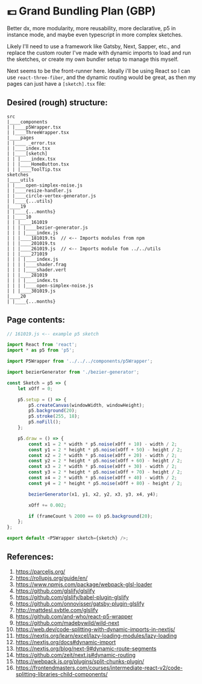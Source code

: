 # 💷 Grand Bundling Plan (GBP)

Better dx, more modularity, more reusability, more declarative, p5 in instance mode, and maybe even typescript in more complex sketches.

Likely I'll need to use a framework like Gatsby, Next, Sapper, etc., and replace the custom router I've made with dynamic imports to load and run the sketches, or create my own bundler setup to manage this myself.

Next seems to be the front-runner here. Ideally i'll be using React so I can use `react-three-fiber`, and the dynamic routing would be great, as then my pages can just have a `[sketch].tsx` file:

## Desired (rough) structure:
```
src
|____components
| |____p5Wrapper.tsx
| |____ThreeWrapper.tsx
|____pages
| |____ _error.tsx
| |____index.tsx
| |____[sketch]
| | |____index.tsx
| | |____HomeButton.tsx
| | |____ToolTip.tsx
sketches
|____utils
| |____open-simplex-noise.js
| |____resize-handler.js
| |____circle-vertex-generator.js
| |____{...utils}
|____19
| |____{...months}
| |____10
| | |____161019
| | | |____bezier-generator.js
| | | |____index.js
| | |____181019.ts  // <-- Imports modules from npm
| | |____201019.ts
| | |____261019.js  // <-- Imports module fom ../../utils
| | |____271019
| | | |____index.js
| | | |____shader.frag
| | | |____shader.vert
| | |____281019
| | | |____index.ts
| | | |____open-simplex-noise.js
| | |____301019.js
|____20
| |____{...months}
```

## Page contents:

```JavaScript
// 161019.js <-- example p5 sketch

import React from 'react';
import * as p5 from 'p5';

import P5Wrapper from '../../../components/p5Wrapper';

import bezierGenerator from './bezier-generator';

const Sketch = p5 => {
    let xOff = 0;

    p5.setup = () => {
        p5.createCanvas(windowWidth, windowHeight);
        p5.background(20);
        p5.stroke(255, 18);
        p5.noFill();
    };

    p5.draw = () => {
        const x1 = 2 * width * p5.noise(xOff + 10) - width / 2;
        const y1 = 2 * height * p5.noise(xOff + 50) - height / 2;
        const x2 = 2 * width * p5.noise(xOff + 20) - width / 2;
        const y2 = 2 * height * p5.noise(xOff + 60) - height / 2;
        const x3 = 2 * width * p5.noise(xOff + 30) - width / 2;
        const y3 = 2 * height * p5.noise(xOff + 70) - height / 2;
        const x4 = 2 * width * p5.noise(xOff + 40) - width / 2;
        const y4 = 2 * height * p5.noise(xOff + 80) - height / 2;

        bezierGenerator(x1, y1, x2, y2, x3, y3, x4, y4);

        xOff += 0.002;

        if (frameCount % 2000 == 0) p5.background(20);
    };
};

export default <P5Wrapper sketch={sketch} />;
```


## References:

1. https://parceljs.org/ 
3. https://rollupjs.org/guide/en/
5. https://www.npmjs.com/package/webpack-glsl-loader
2. https://github.com/glslify/glslify
6. https://github.com/glslify/babel-plugin-glslify
5. https://github.com/onnovisser/gatsby-plugin-glslify
3. http://mattdesl.svbtle.com/glslify
1. https://github.com/and-who/react-p5-wrapper
1. https://github.com/madebywild/wild-next
2. https://web.dev/code-splitting-with-dynamic-imports-in-nextjs/
3. https://nextjs.org/learn/excel/lazy-loading-modules/lazy-loading
4. https://nextjs.org/docs#dynamic-import
5. https://nextjs.org/blog/next-9#dynamic-route-segments
6. https://github.com/zeit/next.js#dynamic-routing
7. https://webpack.js.org/plugins/split-chunks-plugin/
8. https://frontendmasters.com/courses/intermediate-react-v2/code-splitting-libraries-child-components/
